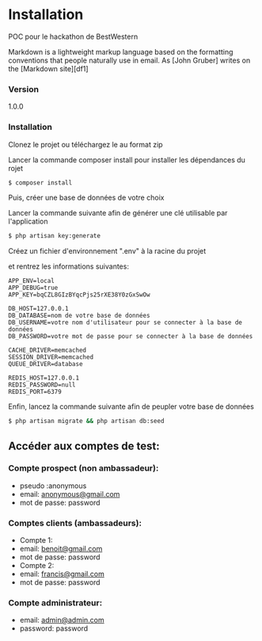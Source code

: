 # Installation

POC pour le hackathon de BestWestern

  
Markdown is a lightweight markup language based on the formatting conventions that people naturally use in email.  As [John Gruber] writes on the [Markdown site][df1]

### Version
1.0.0

### Installation
Clonez le projet ou téléchargez le au format zip

Lancer la commande composer install pour installer les dépendances du rojet
```sh
$ composer install
```

Puis, créer une base de données de votre choix

Lancer la commande suivante afin de générer une clé utilisable par l'application

```sh
$ php artisan key:generate
```

Créez un fichier d'environnement ".env" à la racine du projet

et rentrez les informations suivantes:
````
APP_ENV=local
APP_DEBUG=true
APP_KEY=bqCZL8GIzBYqcPjs25rXE38Y0zGxSwOw

DB_HOST=127.0.0.1
DB_DATABASE=nom de votre base de données
DB_USERNAME=votre nom d'utilisateur pour se connecter à la base de données
DB_PASSWORD=votre mot de passe pour se connecter à la base de données

CACHE_DRIVER=memcached
SESSION_DRIVER=memcached
QUEUE_DRIVER=database

REDIS_HOST=127.0.0.1
REDIS_PASSWORD=null
REDIS_PORT=6379
````

Enfin, lancez la commande suivante afin de peupler votre base de données 
```sh
$ php artisan migrate && php artisan db:seed
```


## Accéder aux comptes de test:

### Compte prospect (non ambassadeur):
*  pseudo :anonymous
*  email: anonymous@gmail.com
*  mot de passe: password

### Comptes clients (ambassadeurs):
*  Compte 1: 
*  email: benoit@gmail.com
*  mot de passe: password
* Compte 2: 
*  email: francis@gmail.com
*  mot de passe: password

###  Compte administrateur:
*  email: admin@admin.com
*  password: password



